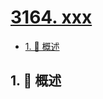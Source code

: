 # [3164. xxx](https://github.com/Tdahuyou/TNotes.leetcode/tree/main/notes/3164.%20xxx)

<!-- region:toc -->

- [1. 📝 概述](#1--概述)

<!-- endregion:toc -->

## 1. 📝 概述
